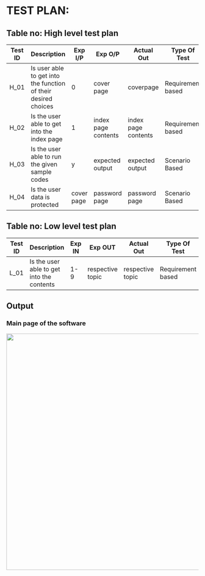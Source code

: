 # TEST PLAN:

## Table no: High level test plan

| **Test ID** | **Description**                                              | **Exp I/P** | **Exp O/P** | **Actual Out** |**Type Of Test**  |    
|-------------|--------------------------------------------------------------|------------|-------------|----------------|------------------|
|  H_01       | Is user able to get into the function of their desired choices | 0 | cover page | coverpage | Requirement based |
|  H_02       | Is the user able to get into the index page | 1 | index page contents | index page contents | Requirement based |
|  H_03       | Is the user able to run the given sample codes | y | expected output | expected output | Scenario Based |
|  H_04       | Is the user data is protected | cover page | password page | password page | Scenario Based |      

## Table no: Low level test plan

| **Test ID** | **Description**                                              | **Exp IN** | **Exp OUT** | **Actual Out** |**Type Of Test**  |    
|-------------|--------------------------------------------------------------|------------|-------------|----------------|------------------|
|  L_01       | Is the user able to get into the contents | 1-9 | respective topic | respective topic|Requirement based |


## Output

### Main page of the software
<img src="https://github.com/debasish2110/LTTS-C-MiniProject/blob/master/4_TestPlan/test%20output.png" width="1020" height="620">
